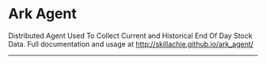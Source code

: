 Ark Agent
===========

Distributed Agent Used To Collect Current and Historical End Of Day Stock Data. Full documentation and usage at  http://skillachie.github.io/ark_agent/

----

